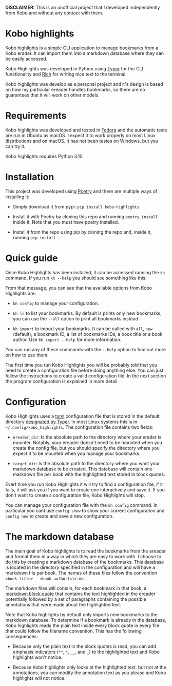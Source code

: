 **DISCLAIMER:** This is an unofficial project that I developed independently from Kobo
and without any contact with them.

# Kobo highlights 

Kobo highlights is a simple CLI application to manage bookmarks from a Kobo erader. It
can import them into a markdown database where they can be easily accessed.

Kobo Highlights was developed in Python using [Typer](https://typer.tiangolo.com/) for
the CLI functionality and [Rich](https://github.com/Textualize/rich) for writing nice
text to the terminal.

Kobo highlights was develop as a personal project and it's design is based on how my
particular ereader handles bookmarks, so there are no guarantees that it will work on
other models.

# Requirements

Kobo highlights was developed and tested in [Fedora](https://getfedora.org/) and the
automatic tests are run in Ubuntu as macOS. I expect it to work properly on most
Linux distributions and on macOS. It has not been testes on Windows, but you can try
it.

Kobo highlights requires Python 3.10.

# Installation

This project was developed using [Poetry](https://python-poetry.org/) and there are
multiple ways of installing it:

* Simply download it from pypi: `pip install kobo-highlights`.

* Install it with Poetry by cloning this repo and running `poetry install` inside it.
Note that you must have poetry installed.

* Install it from the repo using pip by cloning the repo and, inside it, running
`pip install .`

# Quick guide

Once Kobo Highlights has been installed, it can be accessed running the `kh` command.
If you run `kh --help` you should see something like this:

From that message, you can see that the available options from Kobo Highlights are:

* `kh config` to manage your configuration.

* `kh ls` to list your bookmarks. By default is prints only new bookmarks, you can use
the `--all` option to print all bookmarks instead.

* `kh import` to import your bookmarks. It can be called with `all`, `new` (default),
a bookmark ID, a list of bookmarks IDs, a book title or a book author. Use
`kh import --help` for more information.

You can run any of these commands with the `--help` option to find out more on how to
use them.

The first time you run Kobo Highlights you will be probably told that you need to create
a configuration file before doing anything else. You can just follow the instructions
to create a valid configuration file. In the next section the program configuration is
explained in more detail.

# Configuration

Kobo Highlights uses a [toml](https://github.com/toml-lang/toml) configuration file that
is stored in the default directory 
[designated by Typer](https://typer.tiangolo.com/tutorial/app-dir/). In most Linux
systems this is in `~/.config/kobo_highlights`. The configuration file contains two
fields:

* `ereader_dir`: Is the absolute path to the directory where your erader is mounter.
Notably, your ereader doesn't need to be mounted when you create the config file,
but you should specify the directory where you expect it to be mounted when you manage
your bookmarks.

* `target_dir`: Is the absolute path to the directory where you want your markdown
database to be created. This database will contain one markdown file per book with
the highlighted text stored in block quotes.

Evert time you run Kobo Highlights it will try to find a configuration file, if it
fails, it will ask you if you want to create one interactively and save it. If you
don't want to create a configuration file, Kobo Highlights will stop.

You can manage your configuration file with the `kh config` command. In particular
you cant use `config show` to show your current configuration and `config new` to
create and save a new configuration.

# The markdown database

The main goal of Kobo highlights is to read the bookmarks from the ereader and format
them in a way in which they are easy to work with. I choose to do this by creating
a markdown database of the bookmarks. This database is located in the directory
specified in the configuration and will have a markdown file per book. The names
of these files follow the convention `<book title> - <book author(s)>.md`.

The markdown files will contain, for each bookmark in that book, a
[markdown block quote](https://spec.commonmark.org/0.30/#block-quotes) that contains
the text highlighted in the ereader potentially followed by a set of paragraphs
containing the possible annotations that were made about the highlighted text.

Note that Kobo highlights by default only imports new bookmarks to the markdown
database. To determine if a bookmark is already in the database, Kobo highlights reads
the plain text inside every block quote in every file that could follow the filename
convention. This has the following consequences:

* Because only the plain text in the block quotes is read, you can add emphasis
indicators (`**`, `*`, `__`, and `_`) to the highlighted text and Kobo highlights
won't notice.

* Because Kobo highlights only looks at the highlighted text, but not at the
annotations, you can modify the annotation text as you please and Kobo highlights
will not notice.
